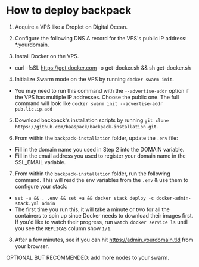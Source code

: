 # How to deploy backpack

1. Acquire a VPS like a Droplet on Digital Ocean.

2. Configure the following DNS A record for the VPS's public IP address: *.yourdomain.

3. Install Docker on the VPS.
  - curl -fsSL https://get.docker.com -o get-docker.sh && sh get-docker.sh

4. Initialize Swarm mode on the VPS by running `docker swarm init`.
  - You may need to run this command with the `--advertise-addr` option if the VPS has multiple IP addresses. Choose the public one. The full command will look like `docker swarm init --advertise-addr pub.lic.ip.add`

5. Download backpack's installation scripts by running `git clone https://github.com/baaspack/backpack-installation.git`.

6. From within the `backpack-installation` folder, update the `.env` file:
  - Fill in the domain name you used in Step 2 into the DOMAIN variable.
  - Fill in the email address you used to register your domain name in the SSL_EMAIL variable.

7. From within the `backpack-installation` folder, run the following command. This will read the env variables from the `.env` & use them to configure your stack:
  - `set -a && . .env && set +a && docker stack deploy -c docker-admin-stack.yml admin`
  - The first time you run this, it will take a minute or two for all the containers to spin up since Docker needs to download their images first. If you'd like to watch their progress, run `watch docker service ls` until you see the `REPLICAS` column show `1/1`.

8. After a few minutes, see if you can hit https://admin.yourdomain.tld from your browser.

OPTIONAL BUT RECOMMENDED: add more nodes to your swarm.
